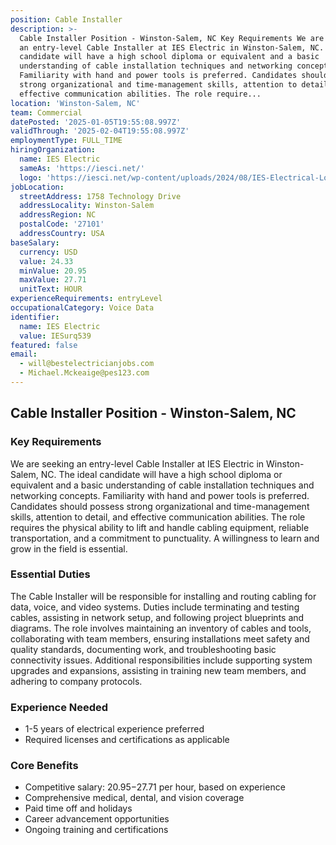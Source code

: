 ```yaml
---
position: Cable Installer
description: >-
  Cable Installer Position - Winston-Salem, NC Key Requirements We are seeking
  an entry-level Cable Installer at IES Electric in Winston-Salem, NC. The ideal
  candidate will have a high school diploma or equivalent and a basic
  understanding of cable installation techniques and networking concepts.
  Familiarity with hand and power tools is preferred. Candidates should possess
  strong organizational and time-management skills, attention to detail, and
  effective communication abilities. The role require...
location: 'Winston-Salem, NC'
team: Commercial
datePosted: '2025-01-05T19:55:08.997Z'
validThrough: '2025-02-04T19:55:08.997Z'
employmentType: FULL_TIME
hiringOrganization:
  name: IES Electric
  sameAs: 'https://iesci.net/'
  logo: 'https://iesci.net/wp-content/uploads/2024/08/IES-Electrical-Logo-color.png'
jobLocation:
  streetAddress: 1758 Technology Drive
  addressLocality: Winston-Salem
  addressRegion: NC
  postalCode: '27101'
  addressCountry: USA
baseSalary:
  currency: USD
  value: 24.33
  minValue: 20.95
  maxValue: 27.71
  unitText: HOUR
experienceRequirements: entryLevel
occupationalCategory: Voice Data
identifier:
  name: IES Electric
  value: IESurq539
featured: false
email:
  - will@bestelectricianjobs.com
  - Michael.Mckeaige@pes123.com
---
```




## Cable Installer Position - Winston-Salem, NC

### Key Requirements
We are seeking an entry-level Cable Installer at IES Electric in Winston-Salem, NC. The ideal candidate will have a high school diploma or equivalent and a basic understanding of cable installation techniques and networking concepts. Familiarity with hand and power tools is preferred. Candidates should possess strong organizational and time-management skills, attention to detail, and effective communication abilities. The role requires the physical ability to lift and handle cabling equipment, reliable transportation, and a commitment to punctuality. A willingness to learn and grow in the field is essential.

### Essential Duties
The Cable Installer will be responsible for installing and routing cabling for data, voice, and video systems. Duties include terminating and testing cables, assisting in network setup, and following project blueprints and diagrams. The role involves maintaining an inventory of cables and tools, collaborating with team members, ensuring installations meet safety and quality standards, documenting work, and troubleshooting basic connectivity issues. Additional responsibilities include supporting system upgrades and expansions, assisting in training new team members, and adhering to company protocols.

### Experience Needed
- 1-5 years of electrical experience preferred
- Required licenses and certifications as applicable

### Core Benefits
- Competitive salary: $20.95-$27.71 per hour, based on experience
- Comprehensive medical, dental, and vision coverage
- Paid time off and holidays
- Career advancement opportunities
- Ongoing training and certifications